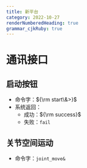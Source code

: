 ```yaml
---
title: 新平台 
category: 2022-10-27
renderNumberedHeading: true
grammar_cjkRuby: true
---
```



# 通讯接口

## 启动按钮
- 命令字：${\rm start\&>}$
- 系统返回：
	- 成功：${\rm success}$
	- 失败：`fail`


 ## 关节空间运动
 - 命令字：`joint_move&`